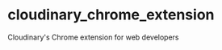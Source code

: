 cloudinary_chrome_extension
===========================

Cloudinary's Chrome extension for web developers
